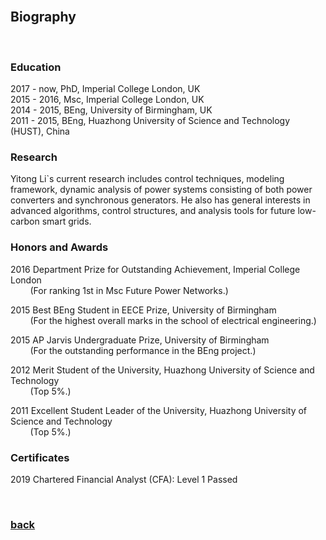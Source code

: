 <br />

## Biography

<br />

### Education

2017 - now, PhD, Imperial College London, UK   
2015 - 2016, Msc, Imperial College London, UK   
2014 - 2015, BEng, University of Birmingham, UK   
2011 - 2015, BEng, Huazhong University of Science and Technology (HUST), China 

### Research

Yitong Li`s current research includes control techniques, modeling framework, dynamic analysis of power systems consisting of both power converters and synchronous generators. He also has general interests in advanced algorithms, control structures, and analysis tools for future low-carbon smart grids.

### Honors and Awards

2016 Department Prize for Outstanding Achievement, Imperial College London  
&nbsp;&nbsp;&nbsp;&nbsp;&nbsp;&nbsp;&nbsp;&nbsp;(For ranking 1st in Msc Future Power Networks.)   
  
2015 Best BEng Student in EECE Prize, University of Birmingham   
&nbsp;&nbsp;&nbsp;&nbsp;&nbsp;&nbsp;&nbsp;&nbsp;(For the highest overall marks in the school of electrical engineering.)
  
2015 AP Jarvis Undergraduate Prize, University of Birmingham   
&nbsp;&nbsp;&nbsp;&nbsp;&nbsp;&nbsp;&nbsp;&nbsp;(For the outstanding performance in the BEng project.)
  
2012 Merit Student of the University, Huazhong University of Science and Technology  
&nbsp;&nbsp;&nbsp;&nbsp;&nbsp;&nbsp;&nbsp;&nbsp;(Top 5%.)
  
2011 Excellent Student Leader of the University, Huazhong University of Science and Technology  
&nbsp;&nbsp;&nbsp;&nbsp;&nbsp;&nbsp;&nbsp;&nbsp;(Top 5%.)

### Certificates

2019 Chartered Financial Analyst (CFA): Level 1 Passed

<br />

### [back](https://yt-li.github.io/)

